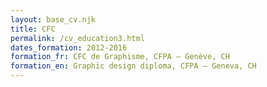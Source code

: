```yaml
---
layout: base_cv.njk
title: CFC
permalink: /cv_education3.html
dates_formation: 2012-2016
formation_fr: CFC de Graphisme, CFPA – Genève, CH
formation_en: Graphic design diploma, CFPA – Geneva, CH
---
```

